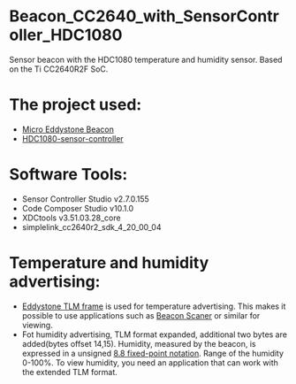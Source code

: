 # Beacon_CC2640_with_SensorController_HDC1080
Sensor beacon with the HDC1080 temperature and humidity sensor. 
Based on the Ti CC2640R2F SoC.
# The project used:
*	[Micro Eddystone Beacon](http://software-dl.ti.com/lprf/simplelink_cc2640r2_sdk/1.30.00.25/exports/examples/rtos/CC2640R2_LAUNCHXL/blestack/micro_eddystone_beacon/README.html)
*	[HDC1080-sensor-controller](https://github.com/osnatos/HDC1080-sensor-controller)
# Software Tools:
* Sensor Controller Studio v2.7.0.155
* Code Composer Studio v10.1.0
* XDCtools v3.51.03.28_core
* simplelink_cc2640r2_sdk_4_20_00_04

# Temperature and humidity advertising:
* [Eddystone TLM frame](https://github.com/google/eddystone/blob/master/eddystone-tlm/tlm-plain.md) is used for temperature advertising. 
This makes it possible to use applications such as [Beacon Scaner](https://play.google.com/store/apps/details?id=com.bridou_n.beaconscanner) or similar for viewing.
* Fot humidity advertising, TLM format expanded, additional two bytes are added(bytes offset 14,15). 
  Humidity, measured by the beacon, is expressed in a unsigned [8.8 fixed-point notation](https://inst.eecs.berkeley.edu/~cs61c/sp06/handout/fixedpt.html). 
  Range of the humidity  0-100%. 
  To view humidity, you need an application that can work with the extended TLM format.
